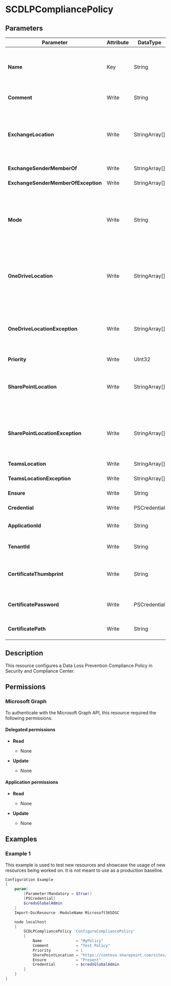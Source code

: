 ﻿# SCDLPCompliancePolicy

## Parameters

| Parameter | Attribute | DataType | Description | Allowed Values |
| --- | --- | --- | --- | --- |
| **Name** | Key | String | The Name parameter specifies the unique name of the DLP policy. If the value contains spaces, enclose the value in quotation marks. | |
| **Comment** | Write | String | The Comment parameter specifies an optional comment. | |
| **ExchangeLocation** | Write | StringArray[] | The ExchangeLocation parameter specifies Exchange Online mailboxes to include in the DLP policy. You can only use the value All for this parameter to include all mailboxes. | |
| **ExchangeSenderMemberOf** | Write | StringArray[] | Exchange members to include. | |
| **ExchangeSenderMemberOfException** | Write | StringArray[] | Exchange members to exclude. | |
| **Mode** | Write | String | The Mode parameter specifies the action and notification level of the DLP policy. Valid values are: Enable, TestWithNotifications, TestWithoutNotifications, Disable and PendingDeletion. | `Enable`, `TestWithNotifications`, `TestWithoutNotifications`, `Disable`, `PendingDeletion` |
| **OneDriveLocation** | Write | StringArray[] | The OneDriveLocation parameter specifies the OneDrive for Business sites to include. You identify the site by its URL value, or you can use the value All to include all sites. | |
| **OneDriveLocationException** | Write | StringArray[] | This parameter specifies the OneDrive for Business sites to exclude when you use the value All for the OneDriveLocation parameter. You identify the site by its URL value. | |
| **Priority** | Write | UInt32 | Priority for the Policy. | |
| **SharePointLocation** | Write | StringArray[] | The SharePointLocation parameter specifies the SharePoint Online sites to include. You identify the site by its URL value, or you can use the value All to include all sites. | |
| **SharePointLocationException** | Write | StringArray[] | This parameter specifies the SharePoint Online sites to exclude when you use the value All for the SharePointLocation parameter. You identify the site by its URL value. | |
| **TeamsLocation** | Write | StringArray[] | Teams locations to include | |
| **TeamsLocationException** | Write | StringArray[] | Teams locations to exclude. | |
| **Ensure** | Write | String | Specify if this policy should exist or not. | `Present`, `Absent` |
| **Credential** | Write | PSCredential | Credentials of the Exchange Global Admin | |
| **ApplicationId** | Write | String | Id of the Azure Active Directory application to authenticate with. | |
| **TenantId** | Write | String | Id of the Azure Active Directory tenant used for authentication. | |
| **CertificateThumbprint** | Write | String | Thumbprint of the Azure Active Directory application's authentication certificate to use for authentication. | |
| **CertificatePassword** | Write | PSCredential | Username can be made up to anything but password will be used for CertificatePassword | |
| **CertificatePath** | Write | String | Path to certificate used in service principal usually a PFX file. | |

## Description

This resource configures a Data Loss Prevention Compliance
Policy in Security and Compliance Center.

## Permissions

### Microsoft Graph

To authenticate with the Microsoft Graph API, this resource required the following permissions:

#### Delegated permissions

- **Read**

    - None

- **Update**

    - None

#### Application permissions

- **Read**

    - None

- **Update**

    - None

## Examples

### Example 1

This example is used to test new resources and showcase the usage of new resources being worked on.
It is not meant to use as a production baseline.

```powershell
Configuration Example
{
    param(
        [Parameter(Mandatory = $true)]
        [PSCredential]
        $credsGlobalAdmin
    )
    Import-DscResource -ModuleName Microsoft365DSC

    node localhost
    {
        SCDLPCompliancePolicy 'ConfigureCompliancePolicy'
        {
            Name               = "MyPolicy"
            Comment            = "Test Policy"
            Priority           = 1
            SharePointLocation = "https://contoso.sharepoint.com/sites/demo"
            Ensure             = "Present"
            Credential         = $credsGlobalAdmin
        }
    }
}
```

